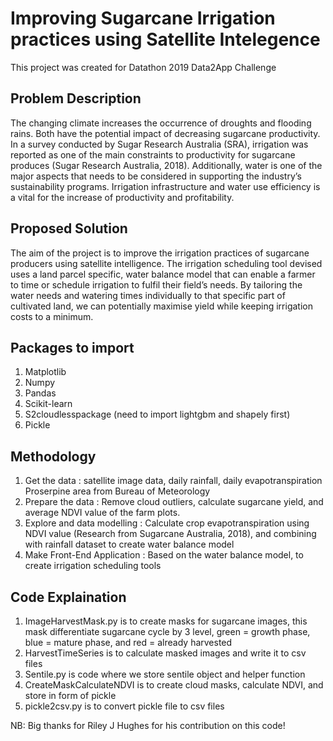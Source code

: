 # Improving Sugarcane Irrigation practices using Satellite Intelegence
This project was created for Datathon 2019 Data2App Challenge

## Problem Description
The changing climate increases the occurrence of droughts and flooding rains. Both have the potential impact of
decreasing sugarcane productivity. In a survey conducted by Sugar Research Australia (SRA), irrigation
was reported as one of the main constraints to productivity for sugarcane produces (Sugar Research
Australia, 2018). Additionally, water is one of the major aspects that needs to be considered in
supporting the industry’s sustainability programs. Irrigation infrastructure and water use efficiency is
a vital for the increase of productivity and profitability.

## Proposed Solution
The aim of the project is to improve the irrigation practices of sugarcane producers using satellite
intelligence. The irrigation scheduling tool devised uses a land parcel specific, water balance model that can enable
a farmer to time or schedule irrigation to fulfil their field’s needs. By tailoring the water needs and
watering times individually to that specific part of cultivated land, we can potentially maximise yield
while keeping irrigation costs to a minimum.

## Packages to import
1. Matplotlib
2. Numpy
3. Pandas
4. Scikit-learn
5. S2cloudlesspackage (need to import lightgbm and shapely first)
6. Pickle

## Methodology 
1. Get the data : satellite image data, daily rainfall, daily evapotranspiration Proserpine area from Bureau of Meteorology
2. Prepare the data : Remove cloud outliers, calculate sugarcane yield, and average NDVI value of the farm plots.
3. Explore and data modelling : Calculate crop evapotranspiration using NDVI value (Research from Sugarcane Australia, 2018), and combining with rainfall dataset to create water balance model
4. Make Front-End Application : Based on the water balance model, to create irrigation scheduling tools

## Code Explaination
1. ImageHarvestMask.py is to create masks for sugarcane images, this mask differentiate sugarcane cycle by 3 level, green = growth phase, blue = mature phase, and red = already harvested
2. HarvestTimeSeries is to calculate masked images and write it to csv files
3. Sentile.py is code where we store sentile object and helper function 
4. CreateMaskCalculateNDVI is to create cloud masks, calculate NDVI, and store in form of pickle
5. pickle2csv.py is to convert pickle file to csv files

NB: Big thanks for Riley J Hughes for his contribution on this code!
